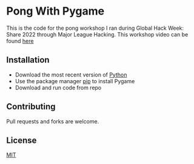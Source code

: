 # Pong With Pygame
This is the code for the pong workshop I ran during Global Hack Week: Share 2022 through Major League Hacking. This workshop video can be found [here](https://www.youtube.com/watch?v=1VdXMi3ZVEg)

## Installation
* Download the most recent version of [Python](https://www.python.org/downloads/)
* Use the package manager [pip](https://www.geeksforgeeks.org/how-to-install-pip-on-windows/) to install Pygame
* Download and run code from repo

## Contributing
Pull requests and forks are welcome. 

## License
[MIT](https://choosealicense.com/licenses/mit/)
